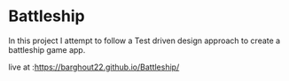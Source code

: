 # Battleship

In this project I attempt to follow a Test driven design approach to create a battleship game app.

live at :https://barghout22.github.io/Battleship/
